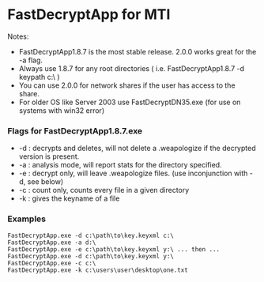 <h1>FastDecryptApp for MTI</h1>
<p> Notes: </p>
<ul>
    <li>FastDecryptApp1.8.7 is the most stable release. 2.0.0 works great for the -a flag.</li>
    <li>Always use 1.8.7 for any root directories ( i.e. FastDecryptApp1.8.7 -d keypath c:\ )</li>
    <li>You can use 2.0.0 for network shares if the user has access to the share.</li>
    <li>For older OS like Server 2003 use FastDecryptDN35.exe (for use on systems with win32 error)</li>
</ul>
<hl>
<h3>Flags for FastDecryptApp1.8.7.exe</h3>
<ul>
    <li>-d : decrypts and deletes, will not delete a .weapologize if the decrypted version is present.</li>
    <li>-a : analysis mode, will report stats for the directory specified.</li>
    <li>-e : decrypt only, will leave .weapologize files. (use inconjunction with -d, see below)</li>
    <li>-c : count only, counts every file in a given directory</li>
    <li>-k : gives the keyname of a file</li>
</ul>

<h3>Examples</h3>
<p>
    <code>FastDecryptApp.exe -d c:\path\to\key.keyxml c:\ </code> <br>
    <code>FastDecryptApp.exe -a d:\ </code> <br>
    <code>FastDecryptApp.exe -e c:\path\to\key.keyxml y:\ ... then ... FastDecryptApp.exe -d c:\path\to\key.keyxml y:\ </code><br>
    <code>FastDecryptApp.exe -c c:\ </code> <br>
    <code>FastDecryptApp.exe -k c:\users\user\desktop\one.txt </code>
</p>

